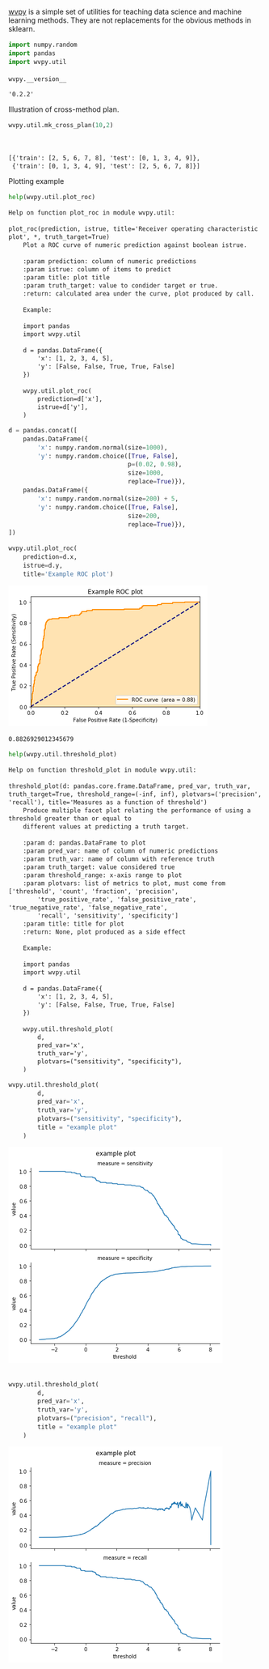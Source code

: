 [wvpy](https://github.com/WinVector/wvpy) is a simple 
set of utilities for teaching data science and machine learning methods.
They are not replacements for the obvious methods in sklearn.




```python
import numpy.random
import pandas
import wvpy.util

wvpy.__version__
```




    '0.2.2'



Illustration of cross-method plan.


```python
wvpy.util.mk_cross_plan(10,2)




```




    [{'train': [2, 5, 6, 7, 8], 'test': [0, 1, 3, 4, 9]},
     {'train': [0, 1, 3, 4, 9], 'test': [2, 5, 6, 7, 8]}]



Plotting example


```python
help(wvpy.util.plot_roc)
```

    Help on function plot_roc in module wvpy.util:
    
    plot_roc(prediction, istrue, title='Receiver operating characteristic plot', *, truth_target=True)
        Plot a ROC curve of numeric prediction against boolean istrue.
        
        :param prediction: column of numeric predictions
        :param istrue: column of items to predict
        :param title: plot title
        :param truth_target: value to condider target or true.
        :return: calculated area under the curve, plot produced by call.
        
        Example:
        
        import pandas
        import wvpy.util
        
        d = pandas.DataFrame({
            'x': [1, 2, 3, 4, 5],
            'y': [False, False, True, True, False]
        })
        
        wvpy.util.plot_roc(
            prediction=d['x'],
            istrue=d['y'],
        )
    



```python
d = pandas.concat([
    pandas.DataFrame({
        'x': numpy.random.normal(size=1000),
        'y': numpy.random.choice([True, False], 
                                 p=(0.02, 0.98), 
                                 size=1000, 
                                 replace=True)}),
    pandas.DataFrame({
        'x': numpy.random.normal(size=200) + 5,
        'y': numpy.random.choice([True, False], 
                                 size=200, 
                                 replace=True)}),
])
```


```python
wvpy.util.plot_roc(
    prediction=d.x,
    istrue=d.y,
    title='Example ROC plot')
```


![png](output_7_0.png)





    0.8826929012345679




```python
help(wvpy.util.threshold_plot)
```

    Help on function threshold_plot in module wvpy.util:
    
    threshold_plot(d: pandas.core.frame.DataFrame, pred_var, truth_var, truth_target=True, threshold_range=(-inf, inf), plotvars=('precision', 'recall'), title='Measures as a function of threshold')
        Produce multiple facet plot relating the performance of using a threshold greater than or equal to
        different values at predicting a truth target.
        
        :param d: pandas.DataFrame to plot
        :param pred_var: name of column of numeric predictions
        :param truth_var: name of column with reference truth
        :param truth_target: value considered true
        :param threshold_range: x-axis range to plot
        :param plotvars: list of metrics to plot, must come from ['threshold', 'count', 'fraction', 'precision',
            'true_positive_rate', 'false_positive_rate', 'true_negative_rate', 'false_negative_rate',
            'recall', 'sensitivity', 'specificity']
        :param title: title for plot
        :return: None, plot produced as a side effect
        
        Example:
        
        import pandas
        import wvpy.util
        
        d = pandas.DataFrame({
            'x': [1, 2, 3, 4, 5],
            'y': [False, False, True, True, False]
        })
        
        wvpy.util.threshold_plot(
            d,
            pred_var='x',
            truth_var='y',
            plotvars=("sensitivity", "specificity"),
        )
    



```python
wvpy.util.threshold_plot(
        d,
        pred_var='x',
        truth_var='y',
        plotvars=("sensitivity", "specificity"),
        title = "example plot"
    )
```


![png](output_9_0.png)



```python

wvpy.util.threshold_plot(
        d,
        pred_var='x',
        truth_var='y',
        plotvars=("precision", "recall"),
        title = "example plot"
    )
```


![png](output_10_0.png)



```python

```


```python

```
